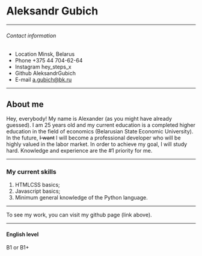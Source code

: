 # Aleksandr Gubich
___
###### Contact information
-  Location  Minsk, Belarus
-  Phone  +375 44 704-62-64
-  Instagram  hey_steps_x
-  Github  AleksandrGubich
-  E-mail  a.gubich@bk.ru
___
## About me
 Hey, everybody!
 My name is Alexander (as you might have already guessed). I am 25 years old and my current education is a completed higher education in the field of economics (Belarusian State Economic University).
 In the future, ~~I want~~ I will become a professional developer who will be highly valued in the labor market.
 In order to achieve my goal, I will study hard. Knowledge and experience are the #1 priority for me.
___
### My current skills
1. HTMLCSS basics;
2. Javascript basics;
3. Minimum general knowledge of the Python language.
___
 To see my work, you can visit my github page (link above). 
___
#### English level
B1 or B1+
